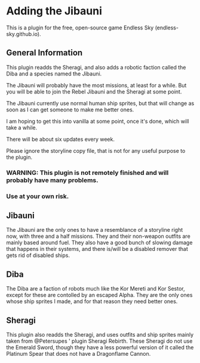 # Adding the Jibauni

This is a plugin for the free, open-source game Endless Sky (endless-sky.github.io). 

## General Information
This plugin readds the Sheragi, and also adds a robotic faction called the Diba and a species named the Jibauni. 

The Jibauni will probably have the most missions, at least for a while. But you will be able to join the Rebel Jibauni and the Sheragi at some point.

The Jibauni currently use normal human ship sprites, but that will change as soon as I can get someone to make me better ones.

I am hoping to get this into vanilla at some point, once it's done, which will take a while.

There will be about six updates every week. 

Please ignore the storyline copy file, that is not for any useful purpose to the plugin. 

### WARNING: This plugin is not remotely finished and will probably have many problems. 
### Use at your own risk. 

## Jibauni

The Jibauni are the only ones to have a resemblance of a storyline right now, with three and a half missions. They and their non-weapon outfits are mainly based around fuel. They also have a good bunch of slowing damage that happens in their systems, and there is/will be a disabled remover that gets rid of disabled ships. 



## Diba

The Diba are a faction of robots much like the Kor Mereti and Kor Sestor, except for these are contolled by an escaped Alpha. 
They are the only ones whose ship sprites I made, and for that reason they need better ones. 



## Sheragi

This plugin also readds the Sheragi, and uses outfits and ship sprites mainly taken from @Petersupes ' plugin Sheragi Rebirth. These Sheragi do not use the Emerald Sword, though they have a less powerful version of it called the Platinum Spear that does not have a Dragonflame Cannon. 
